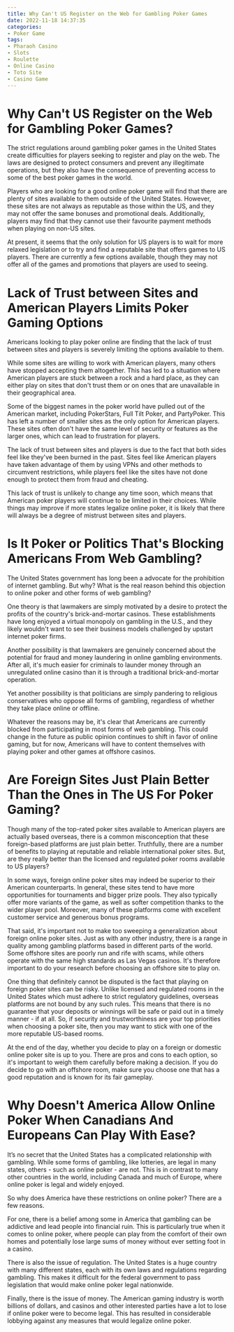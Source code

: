 ```yaml
---
title: Why Can't US Register on the Web for Gambling Poker Games
date: 2022-11-18 14:37:35
categories:
- Poker Game
tags:
- Pharaoh Casino
- Slots
- Roulette
- Online Casino
- Toto Site
- Casino Game
---
```



#  Why Can't US Register on the Web for Gambling Poker Games?

The strict regulations around gambling poker games in the United States create difficulties for players seeking to register and play on the web. The laws are designed to protect consumers and prevent any illegitimate operations, but they also have the consequence of preventing access to some of the best poker games in the world.

Players who are looking for a good online poker game will find that there are plenty of sites available to them outside of the United States. However, these sites are not always as reputable as those within the US, and they may not offer the same bonuses and promotional deals. Additionally, players may find that they cannot use their favourite payment methods when playing on non-US sites.

At present, it seems that the only solution for US players is to wait for more relaxed legislation or to try and find a reputable site that offers games to US players. There are currently a few options available, though they may not offer all of the games and promotions that players are used to seeing.

#  Lack of Trust between Sites and American Players Limits Poker Gaming Options

Americans looking to play poker online are finding that the lack of trust between sites and players is severely limiting the options available to them.

While some sites are willing to work with American players, many others have stopped accepting them altogether. This has led to a situation where American players are stuck between a rock and a hard place, as they can either play on sites that don't trust them or on ones that are unavailable in their geographical area.

Some of the biggest names in the poker world have pulled out of the American market, including PokerStars, Full Tilt Poker, and PartyPoker. This has left a number of smaller sites as the only option for American players. These sites often don't have the same level of security or features as the larger ones, which can lead to frustration for players.

The lack of trust between sites and players is due to the fact that both sides feel like they've been burned in the past. Sites feel like American players have taken advantage of them by using VPNs and other methods to circumvent restrictions, while players feel like the sites have not done enough to protect them from fraud and cheating.

This lack of trust is unlikely to change any time soon, which means that American poker players will continue to be limited in their choices. While things may improve if more states legalize online poker, it is likely that there will always be a degree of mistrust between sites and players.

#  Is It Poker or Politics That's Blocking Americans From Web Gambling?

The United States government has long been a advocate for the prohibition of internet gambling. But why? What is the real reason behind this objection to online poker and other forms of web gambling?

One theory is that lawmakers are simply motivated by a desire to protect the profits of the country's brick-and-mortar casinos. These establishments have long enjoyed a virtual monopoly on gambling in the U.S., and they likely wouldn't want to see their business models challenged by upstart internet poker firms.

Another possibility is that lawmakers are genuinely concerned about the potential for fraud and money laundering in online gambling environments. After all, it's much easier for criminals to launder money through an unregulated online casino than it is through a traditional brick-and-mortar operation.

Yet another possibility is that politicians are simply pandering to religious conservatives who oppose all forms of gambling, regardless of whether they take place online or offline.

Whatever the reasons may be, it's clear that Americans are currently blocked from participating in most forms of web gambling. This could change in the future as public opinion continues to shift in favor of online gaming, but for now, Americans will have to content themselves with playing poker and other games at offshore casinos.

#  Are Foreign Sites Just Plain Better Than the Ones in The US For Poker Gaming?

Though many of the top-rated poker sites available to American players are actually based overseas, there is a common misconception that these foreign-based platforms are just plain better. Truthfully, there are a number of benefits to playing at reputable and reliable international poker sites. But, are they really better than the licensed and regulated poker rooms available to US players?

In some ways, foreign online poker sites may indeed be superior to their American counterparts. In general, these sites tend to have more opportunities for tournaments and bigger prize pools. They also typically offer more variants of the game, as well as softer competition thanks to the wider player pool. Moreover, many of these platforms come with excellent customer service and generous bonus programs.

That said, it's important not to make too sweeping a generalization about foreign online poker sites. Just as with any other industry, there is a range in quality among gambling platforms based in different parts of the world. Some offshore sites are poorly run and rife with scams, while others operate with the same high standards as Las Vegas casinos. It's therefore important to do your research before choosing an offshore site to play on.

One thing that definitely cannot be disputed is the fact that playing on foreign poker sites can be risky. Unlike licensed and regulated rooms in the United States which must adhere to strict regulatory guidelines, overseas platforms are not bound by any such rules. This means that there is no guarantee that your deposits or winnings will be safe or paid out in a timely manner - if at all. So, if security and trustworthiness are your top priorities when choosing a poker site, then you may want to stick with one of the more reputable US-based rooms.

At the end of the day, whether you decide to play on a foreign or domestic online poker site is up to you. There are pros and cons to each option, so it's important to weigh them carefully before making a decision. If you do decide to go with an offshore room, make sure you choose one that has a good reputation and is known for its fair gameplay.

#  Why Doesn't America Allow Online Poker When Canadians And Europeans Can Play With Ease?

It’s no secret that the United States has a complicated relationship with gambling. While some forms of gambling, like lotteries, are legal in many states, others - such as online poker - are not. This is in contrast to many other countries in the world, including Canada and much of Europe, where online poker is legal and widely enjoyed.

So why does America have these restrictions on online poker? There are a few reasons.

For one, there is a belief among some in America that gambling can be addictive and lead people into financial ruin. This is particularly true when it comes to online poker, where people can play from the comfort of their own homes and potentially lose large sums of money without ever setting foot in a casino.

There is also the issue of regulation. The United States is a huge country with many different states, each with its own laws and regulations regarding gambling. This makes it difficult for the federal government to pass legislation that would make online poker legal nationwide.

Finally, there is the issue of money. The American gaming industry is worth billions of dollars, and casinos and other interested parties have a lot to lose if online poker were to become legal. This has resulted in considerable lobbying against any measures that would legalize online poker.